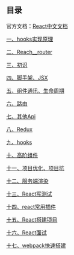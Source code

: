 ## 目录官方文档：[React中文文档](https://zh-hans.reactjs.org/)[一、hooks实现原理](hooks实现原理.md)[二、Reach__router](Reach__router.md)[三、初识](react-01%20初识.md)[四、脚手架、JSX](react-02%20脚手架、JSX.md)[五、组件通讯、生命周期](react-03%20组件通讯、生命周期.md)[六、路由](react-04%20路由.md)[七、其他Api](react-05%20其他Api.md)[八、Redux](react-06%20Redux.md)[九、hooks](react-07%20hooks.md)[十、高阶组件](react-08%20高阶组件.md)[十一、项目优化、项目坑](react-09%20项目优化、项目坑.md)[十二、服务端渲染](react-10%20服务端渲染.md)[十三、React写测试](React写测试.md)[十四、react常用插件](react常用插件.md)[十五、React搭建项目](React搭建项目.md)[十六、React面试](React面试.md)[十七、webpack快速搭建](webpack快速搭建.md)